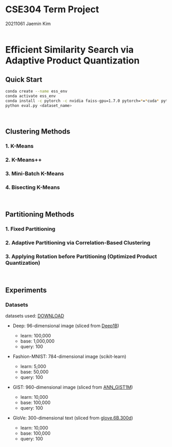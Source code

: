 # CSE304 Term Project
20211061 Jaemin Kim
<br>
<br>

# Efficient Similarity Search via Adaptive Product Quantization

## Quick Start
```bash
conda create --name ess_env
conda activate ess_env
conda install -c pytorch -c nvidia faiss-gpu=1.7.0 pytorch=*=*cuda* pytorch-cuda=11 numpy psutil scikit-learn
python eval.py <dataset_name>
```
<br>

## Clustering Methods
### 1. K-Means
### 2. K-Means++
### 3. Mini-Batch K-Means
### 4. Bisecting K-Means
<br>

## Partitioning Methods
### 1. Fixed Partitioning
### 2. Adaptive Partitioning via Correlation-Based Clustering
### 3. Applying Rotation before Partitioning (Optimized Product Quantization)
<br>

## Experiments
### Datasets
datasets used: [DOWNLOAD](https://unistackr0-my.sharepoint.com/:u:/g/personal/jm611_unist_ac_kr/ES1UA4V2i45Fmqu-_1BkFW0BhkaE7JAkA9Cha2G5w3G1Ag?e=EKfurg)

- Deep: 96-dimensional image (sliced from [Deep1B](https://github.com/arbabenko/GNOIMI/blob/master/downloadDeep1B.py))
    - learn: 100,000
    - base: 1,000,000
    - query: 100

- Fashion-MNIST: 784-dimensional image (scikit-learn)
    - learn: 5,000
    - base: 50,000
    - query: 100

- GIST: 960-dimensional image (sliced from [ANN_GIST1M](http://corpus-texmex.irisa.fr/))
    - learn: 10,000
    - base: 100,000
    - query: 100

- GloVe: 300-dimensional text (sliced from [glove.6B.300d](https://nlp.stanford.edu/projects/glove/))
    - learn: 10,000
    - base: 100,000
    - query: 100

<!-- - SIFT: 128-dimensional ([ANN_SIFT1M](http://corpus-texmex.irisa.fr/))
    - learn: 100,000
    - base: 1,000,000
    - query: 100 -->